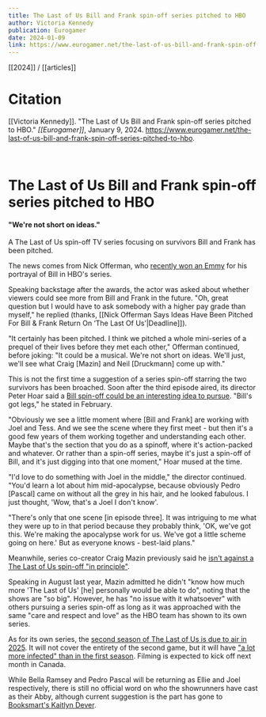 ```yaml
---
title: The Last of Us Bill and Frank spin-off series pitched to HBO
author: Victoria Kennedy
publication: Eurogamer
date: 2024-01-09
link: https://www.eurogamer.net/the-last-of-us-bill-and-frank-spin-off-series-pitched-to-hbo
---
```


[[2024]] / [[articles]]

# Citation

[[Victoria Kennedy]]. "The Last of Us Bill and Frank spin-off series pitched to HBO." *[[Eurogamer]]*, January 9, 2024. <https://www.eurogamer.net/the-last-of-us-bill-and-frank-spin-off-series-pitched-to-hbo>.

<br>

# The Last of Us Bill and Frank spin-off series pitched to HBO

#### "We're not short on ideas."

A The Last of Us spin-off TV series focusing on survivors Bill and Frank has been pitched.

The news comes from Nick Offerman, who [recently won an Emmy](https://www.eurogamer.net/hbos-the-last-of-us-wins-eight-emmys-including-outstanding-guest-actor-for-nick-offermans-bill) for his portrayal of Bill in HBO's series.

Speaking backstage after the awards, the actor was asked about whether viewers could see more from Bill and Frank in the future. "Oh, great question but I would have to ask somebody with a higher pay grade than myself," he replied (thanks, [[Nick Offerman Says Ideas Have Been Pitched For Bill & Frank Return On ‘The Last Of Us’|Deadline]]).

"It certainly has been pitched. I think we pitched a whole mini-series of a prequel of their lives before they met each other," Offerman continued, before joking: "It could be a musical. We're not short on ideas. We'll just, we'll see what Craig [Mazin] and Neil [Druckmann] come up with."

This is not the first time a suggestion of a series spin-off starring the two survivors has been broached. Soon after the third episode aired, its director Peter Hoar said a [Bill spin-off could be an interesting idea to pursue](https://www.eurogamer.net/the-last-of-us-episode-3-was-originally-two-hours-and-made-craig-mazin-cry-so-hard-it-hurt). "Bill's got legs," he stated in February.

"Obviously we see a little moment where [Bill and Frank] are working with Joel and Tess. And we see the scene where they first meet - but then it's a good few years of them working together and understanding each other. Maybe that's the section that you do as a spinoff, where it's action-packed and whatever. Or rather than a spin-off series, maybe it's just a spin-off of Bill, and it's just digging into that one moment," Hoar mused at the time.

"I'd love to do something with Joel in the middle," the director continued. "You'd learn a lot about him mid-apocalypse, because obviously Pedro [Pascal] came on without all the grey in his hair, and he looked fabulous. I just thought, 'Wow, that's a Joel I don't know'.

"There's only that one scene [in episode three]. It was intriguing to me what they were up to in that period because they probably think, 'OK, we've got this. We're making the apocalypse work for us. We've got a little scheme going on here.' But as everyone knows - best-laid plans."

Meanwhile, series co-creator Craig Mazin previously said he [isn't against a The Last of Us spin-off "in principle"](https://www.eurogamer.net/last-of-us-tv-series-co-creator-has-no-issue-with-spin-offs-in-principle).

Speaking in August last year, Mazin admitted he didn't "know how much more 'The Last of Us' [he] personally would be able to do", noting that the shows are "so big". However, he has "no issue with it whatsoever" with others pursuing a series spin-off as long as it was approached with the same "care and respect and love" as the HBO team has shown to its own series.

As for its own series, the [second season of The Last of Us is due to air in 2025](https://www.eurogamer.net/the-last-of-us-season-two-now-confirmed-for-2025-release). It will not cover the entirety of the second game, but it will have ["a lot more infected" than in the first season](https://www.eurogamer.net/the-last-of-us-showrunners-promise-a-lot-more-infected-next-season). Filming is expected to kick off next month in Canada.

While Bella Ramsey and Pedro Pascal will be returning as Ellie and Joel respectively, there is still no official word on who the showrunners have cast as their Abby, although current suggestion is the part has gone to [Booksmart's Kaitlyn Dever](https://www.eurogamer.net/the-last-of-us-season-2-reportedly-close-to-casting-its-abby).

